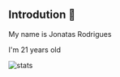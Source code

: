    
## Introdution 👋

My name is Jonatas Rodrigues

I'm 21 years old

![stats](https://github-readme-status00-myo3751cc-jonatas00s-projects.vercel.app/api/top-langs/?layout=compact&username=jonatas00)

